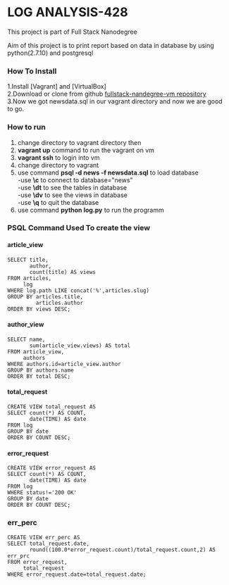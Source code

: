 # LOG ANALYSIS-428

This project is part of Full Stack Nanodegree 

Aim of this project is to print report based on data in database by using python(2.7.10) 
and postgresql

### How To Install<br>
1.Install [Vagrant] and [VirtualBox] <br>
2.Download or clone from github [fullstack-nandegree-vm repository](https://github.com/udacity/fullstack-nanodegree-vm)</br>
3.Now we got newsdata.sql in our vagrant directory and now we are good to go.</br>

### How to run<br>
1. change directory to vagrant directory then<br>
2. **vagrant up** command to run the vagrant on vm<br>
3. **vagrant ssh** to login into vm<br>
4. change directory to vagrant<br>
5. use command **psql -d news -f newsdata.sql** to load database<br>
    -use **\c** to connect to database="news"<br>
    -use **\dt** to see the tables in database<br>
    -use **\dv** to see the views in database<br>
    -use **\q** to quit the database<br>
6. use command **python log.py** to run the programm<br>


### PSQL Command Used To create the view
#### article_view
```CREATE VIEW article_view AS
SELECT title,
       author,
       count(title) AS views
FROM articles,
     log
WHERE log.path LIKE concat('%',articles.slug)
GROUP BY articles.title,
         articles.author
ORDER BY views DESC;
```
#### author_view
```CREATE VIEW author_view AS
SELECT name,
       sum(article_view.views) AS total
FROM article_view,
     authors
WHERE authors.id=article_view.author
GROUP BY authors.name
ORDER BY total DESC;
```


#### total_request

```
CREATE VIEW total_request AS
SELECT count(*) AS COUNT,
       date(TIME) AS date
FROM log
GROUP BY date
ORDER BY COUNT DESC;

```

#### error_request
```
CREATE VIEW error_request AS
SELECT count(*) AS COUNT,
       date(TIME) AS date
FROM log
WHERE status!='200 OK'
GROUP BY date
ORDER BY COUNT DESC;
```

### err_perc
```
CREATE VIEW err_perc AS
SELECT total_request.date,
       round((100.0*error_request.count)/total_request.count,2) AS err_prc
FROM error_request,
     total_request
WHERE error_request.date=total_request.date;
```

